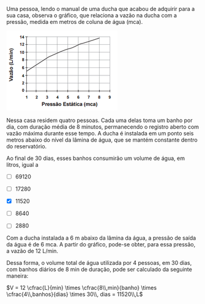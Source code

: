 

Uma pessoa, lendo o manual de uma ducha que acabou de adquirir para a sua casa, observa o gráfico, que relaciona a vazão na ducha com a pressão, medida em metros de coluna de água (mca).

![](e4cb8349-24ac-b6a1-3294-75a37a09e36b.png)

Nessa casa residem quatro pessoas. Cada uma delas toma um banho por dia, com duração média de 8 minutos, permanecendo o registro aberto com vazão máxima durante esse tempo. A ducha é instalada em um ponto seis metros abaixo do nível da lâmina de água, que se mantém constante dentro do reservatório.

Ao final de 30 dias, esses banhos consumirão um volume de água, em litros, igual a



- [ ] 69120
- [ ] 17280
- [x] 11520
- [ ] 8640
- [ ] 2880


Com a ducha instalada a 6 m abaixo da lâmina da água, a pressão de saída da água é de 6 mca. A partir do gráfico, pode-se obter, para essa pressão, a vazão de 12 L/min.

Dessa forma, o volume total de água utilizada por 4 pessoas, em 30 dias, com banhos diários de 8 min de duração, pode ser calculado da seguinte maneira:

$V = 12 \cfrac{L}{min} \times \cfrac{8\\,min}{banho} \times \cfrac{4\\,banhos}{dias} \times 30\\, dias = 11520\\,L$

 

        